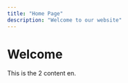 ```yaml
---
title: "Home Page"
description: "Welcome to our website"
---
```


# Welcome

This is the 2 content en.
